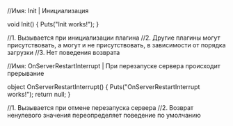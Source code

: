 //Имя: Init | Инициализация

void Init()
{
    Puts("Init works!");
}

//1. Вызывается при инициализации плагина
//2. Другие плагины могут присутствовать, а могут и не присутствовать, в зависимости от порядка загрузки
//3. Нет поведения возврата


//Имя: OnServerRestartInterrupt | При перезапуске сервера происходит прерывание

object OnServerRestartInterrupt()
{
    Puts("OnServerRestartInterrupt works!");
    return null;
}

//1. Вызывается при отмене перезапуска сервера
//2. Возврат ненулевого значения переопределяет поведение по умолчанию
